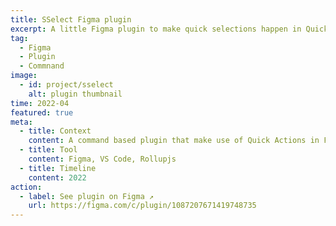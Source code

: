 ```yaml
---
title: SSelect Figma plugin
excerpt: A little Figma plugin to make quick selections happen in Quick Actions.
tag:
  - Figma
  - Plugin
  - Commnand
image:
  - id: project/sselect
    alt: plugin thumbnail
time: 2022-04
featured: true
meta:
  - title: Context
    content: A command based plugin that make use of Quick Actions in Figma to make search/selection quicker and without tons of shift and clicks. A project to learn more about Figma plugin APIs.
  - title: Tool
    content: Figma, VS Code, Rollupjs
  - title: Timeline
    content: 2022
action:
  - label: See plugin on Figma ↗
    url: https://figma.com/c/plugin/1087207671419748735
---
```


